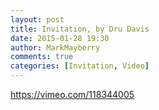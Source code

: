 ```yaml
---
layout: post
title: Invitation, by Dru Davis
date: 2015-01-28 19:30
author: MarkMayberry
comments: true
categories: [Invitation, Video]
---
```

https://vimeo.com/118344005
